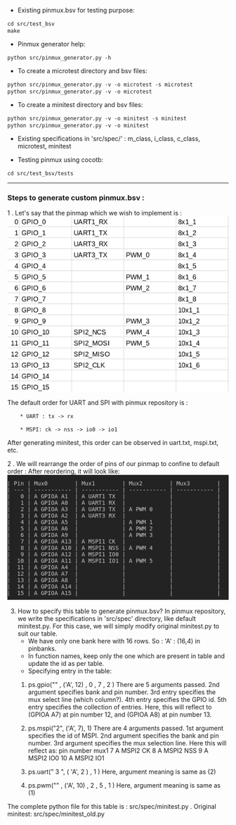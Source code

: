 * Existing pinmux.bsv for testing purpose:
```
cd src/test_bsv
make
```

* Pinmux generator help:
```
python src/pinmux_generator.py -h
```

* To create a microtest directory and bsv files:
```
python src/pinmux_generator.py -v -o microtest -s microtest
python src/pinmux_generator.py -v -o microtest
```

* To create a minitest directory and bsv files:
```
python src/pinmux_generator.py -v -o minitest -s minitest
python src/pinmux_generator.py -v -o minitest
```

* Existing specifications in 'src/spec/' : m_class, i_class, c_class, microtest, minitest

* Testing pinmux using cocotb:
```
cd src/test_bsv/tests
```
---

### Steps to generate **custom pinmux.bsv** :
1 . Let's say that the pinmap which we wish to implement is :
![sample_pinmap](./figure/sample_pinmap.jpg) 

The default order for UART and SPI with pinmux repository is :
```
	* UART : tx -> rx
```
```
	* MSPI: ck -> nss -> io0 -> io1
```
After generating minitest, this order can be observed in uart.txt, mspi.txt, etc. 

2 . We will rearrange the order of pins of our pinmap to confine to default  order : 
After reordering, it will look like: 
![correct_order](./figure/ordered.png)

3. How to specify this table to generate pinmux.bsv? 
In pinmux repository, we write the specifications in 'src/spec' directory, like default minitest.py.
For this case, we will simply modify original minitest.py to suit our table. 
	* We have only one bank here with 16 rows. So : 'A' : (16,4) in pinbanks. 
	* In function names, keep only the one which are present in table and update the id as per table. 
	* Specifying entry in the table: 
	1) ps.gpio("" ,  ('A', 12) , 0 , 7 , 2 ) 
	There are 5 arguments passed. 2nd argument specifies bank and pin number.  3rd entry specifies the mux select line (which column?). 4th entry specifies the GPIO id. 5th entry specifies the collection of entries. Here, this will reflect to (GPIOA A7) at pin number 12, and  (GPIOA A8) at pin number 13.
	
	2) ps.mspi("2", ('A', 7), 1)
	 There are 4 arguments passed. 1st argument specifies the id of MSPI. 2nd argument specifies the bank and pin number. 3rd argument specifies the mux selection line. Here this will reflect as: 
	 pin number 		mux1
	 7				A MSPI2 CK
	 8				A MSPI2 NSS
	 9				A MSPI2 IO0
	 10				A MSPI2 IO1
	 
	 3) ps.uart(" 3 ", ( 'A', 2 ) , 1 )
	 Here, argument meaning is same as (2)
	 
	 4) ps.pwm("" , ('A', 10) ,  2 ,  5 , 1 )
	 Here, argument meaning is same as (1)

	 
The complete python file for this table is : src/spec/minitest.py .
Original minitest: src/spec/minitest_old.py



